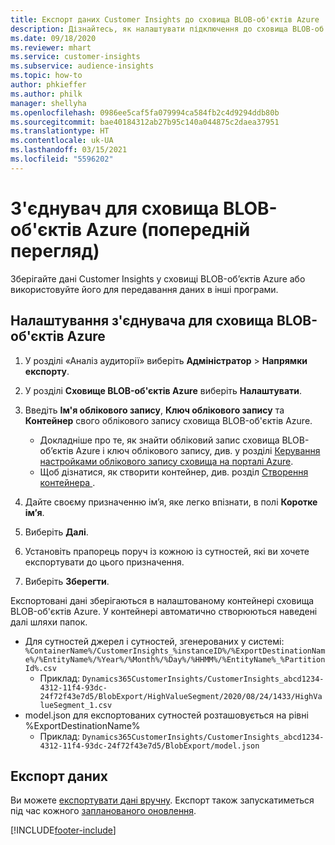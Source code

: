 ```yaml
---
title: Експорт даних Customer Insights до сховища BLOB-об'єктів Azure
description: Дізнайтесь, як налаштувати підключення до сховища BLOB-об'єктів Azure.
ms.date: 09/18/2020
ms.reviewer: mhart
ms.service: customer-insights
ms.subservice: audience-insights
ms.topic: how-to
author: phkieffer
ms.author: philk
manager: shellyha
ms.openlocfilehash: 0986ee5caf5fa079994ca584fb2c4d9294ddb80b
ms.sourcegitcommit: bae40184312ab27b95c140a044875c2daea37951
ms.translationtype: HT
ms.contentlocale: uk-UA
ms.lasthandoff: 03/15/2021
ms.locfileid: "5596202"
---
```

# <a name="connector-for-azure-blob-storage-preview"></a>З'єднувач для сховища BLOB-об'єктів Azure (попередній перегляд)

Зберігайте дані Customer Insights у сховищі BLOB-об’єктів Azure або використовуйте його для передавання даних в інші програми.

## <a name="configure-the-connector-for-azure-blob-storage"></a>Налаштування з'єднувача для сховища BLOB-об'єктів Azure

1. У розділі «Аналіз аудиторії» виберіть **Адміністратор** > **Напрямки експорту**.

1. У розділі **Сховище BLOB-об'єктів Azure** виберіть **Налаштувати**.

1. Введіть **Ім'я облікового запису**, **Ключ облікового запису** та **Контейнер** свого облікового запису сховища BLOB-об'єктів Azure.
    - Докладніше про те, як знайти обліковий запис сховища BLOB-об’єктів Azure і ключ облікового запису, див. у розділі [Керування настройками облікового запису сховища на порталі Azure](/azure/storage/common/storage-account-manage).
    - Щоб дізнатися, як створити контейнер, див. розділ [Створення контейнера ](/azure/storage/blobs/storage-quickstart-blobs-portal#create-a-container).

1. Дайте своєму призначенню ім’я, яке легко впізнати, в полі **Коротке ім’я**.

1. Виберіть **Далі**.

1. Установіть прапорець поруч із кожною із сутностей, які ви хочете експортувати до цього призначення.

1. Виберіть **Зберегти**.

Експортовані дані зберігаються в налаштованому контейнері сховища BLOB-об'єктів Azure. У контейнері автоматично створюються наведені далі шляхи папок.

- Для сутностей джерел і сутностей, згенерованих у системі: `%ContainerName%/CustomerInsights_%instanceID%/%ExportDestinationName%/%EntityName%/%Year%/%Month%/%Day%/%HHMM%/%EntityName%_%PartitionId%.csv`
  - Приклад: `Dynamics365CustomerInsights/CustomerInsights_abcd1234-4312-11f4-93dc-24f72f43e7d5/BlobExport/HighValueSegment/2020/08/24/1433/HighValueSegment_1.csv`
- model.json для експортованих сутностей розташовується на рівні %ExportDestinationName%
  - Приклад: `Dynamics365CustomerInsights/CustomerInsights_abcd1234-4312-11f4-93dc-24f72f43e7d5/BlobExport/model.json`

## <a name="export-the-data"></a>Експорт даних

Ви можете [експортувати дані вручну](export-destinations.md#export-data-on-demand). Експорт також запускатиметься під час кожного [запланованого оновлення](system.md#schedule-tab).


[!INCLUDE[footer-include](../includes/footer-banner.md)]